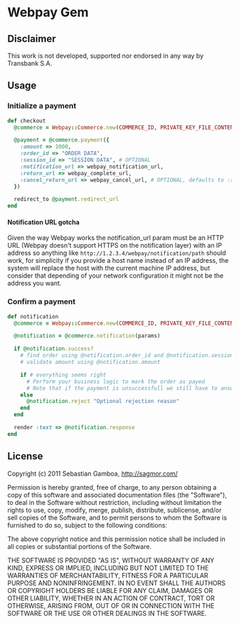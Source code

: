 # Webpay Gem

## Disclaimer

This work is not developed, supported nor endorsed in any way by Transbank S.A.

## Usage

### Initialize a payment

```ruby
def checkout
  @commerce = Webpay::Commerce.new(COMMERCE_ID, PRIVATE_KEY_FILE_CONTENT)

  @payment = @commerce.payment({
    :amount => 1000,
    :order_id => "ORDER DATA",
    :session_id => "SESSION DATA", # OPTIONAL
    :notification_url => webpay_notification_url,
    :return_url => webpay_complete_url,
    :cancel_return_url => webpay_cancel_url, # OPTIONAL, defaults to :return_url
  })

  redirect_to @payment.redirect_url
end
```

#### Notification URL gotcha

Given the way Webpay works the notification_url param must be an HTTP URL (Webpay doesn't support HTTPS on the notification layer) with an IP address so anything like `http://1.2.3.4/webpay/notification/path` should work, for simplicity if you provide a host name instead of an IP address, the system will replace the host with the current machine IP address, but consider that depending of your network configuration it might not be the address you want.

### Confirm a payment

```ruby
def notification
  @commerce = Webpay::Commerce.new(COMMERCE_ID, PRIVATE_KEY_FILE_CONTENT)

  @notification = @commerce.notification(params)

  if @notification.success?
    # find order using @notification.order_id and @notification.session_id
    # validate amount using @notification.amount

    if # everything seems right
      # Perform your business logic to mark the order as payed
      # Note that if the payment is unsuccessfull we still have to answer ok to Webpay's notification
    else
      @notification.reject "Optional rejection reason"
    end
  end

  render :text => @notification.response
end
```

## License

Copyright (c) 2011 Sebastian Gamboa, http://sagmor.com/

Permission is hereby granted, free of charge, to any person obtaining
a copy of this software and associated documentation files (the
"Software"), to deal in the Software without restriction, including
without limitation the rights to use, copy, modify, merge, publish,
distribute, sublicense, and/or sell copies of the Software, and to
permit persons to whom the Software is furnished to do so, subject to
the following conditions:

The above copyright notice and this permission notice shall be
included in all copies or substantial portions of the Software.

THE SOFTWARE IS PROVIDED "AS IS", WITHOUT WARRANTY OF ANY KIND,
EXPRESS OR IMPLIED, INCLUDING BUT NOT LIMITED TO THE WARRANTIES OF
MERCHANTABILITY, FITNESS FOR A PARTICULAR PURPOSE AND
NONINFRINGEMENT. IN NO EVENT SHALL THE AUTHORS OR COPYRIGHT HOLDERS BE
LIABLE FOR ANY CLAIM, DAMAGES OR OTHER LIABILITY, WHETHER IN AN ACTION
OF CONTRACT, TORT OR OTHERWISE, ARISING FROM, OUT OF OR IN CONNECTION
WITH THE SOFTWARE OR THE USE OR OTHER DEALINGS IN THE SOFTWARE.

